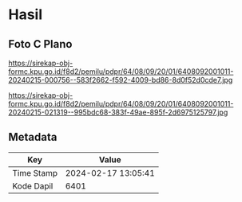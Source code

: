 # Hasil

## Foto C Plano

https://sirekap-obj-formc.kpu.go.id/f8d2/pemilu/pdpr/64/08/09/20/01/6408092001011-20240215-000756--583f2662-f592-4009-bd86-8d0f52d0cde7.jpg

https://sirekap-obj-formc.kpu.go.id/f8d2/pemilu/pdpr/64/08/09/20/01/6408092001011-20240215-021319--995bdc68-383f-49ae-895f-2d6975125797.jpg


## Metadata

| Key        | Value               |
| ---------- | ------------------- |
| Time Stamp | 2024-02-17 13:05:41 |
| Kode Dapil | 6401                |



